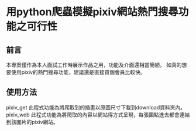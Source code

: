 # 用python爬蟲模擬pixiv網站熱門搜尋功能之可行性
## 前言
本專案僅作為本人面試工作時展示作品之用，功能及介面還相當簡陋。
如真的想要使用pixiv的熱門搜尋功能，建議還是直接買個會員比較快。
## 使用方法
pixiv_get 此程式功能為將爬取到的插畫以原圖尺寸下載到download資料夾內。  
pixiv_web 此程式功能為將爬取的內容以網站得方式呈現，每張圖點進去都會連結到該圖片的pixiv網站。
